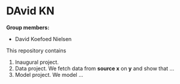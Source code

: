 # DAvid KN

**Group members:**
- David Koefoed Nielsen


This repository contains  
1. Inaugural project. 
2. Data project. We fetch data from **source x** on **y** and show that ...
3. Model project. We model ...
